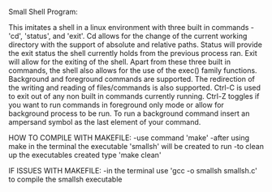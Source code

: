 Small Shell Program:

This imitates a shell in a linux environment with three built in commands - 'cd', 'status', and 'exit'. Cd allows for the change of the current working directory with the support of absolute and relative paths. Status will provide the exit status the shell currently holds from the previous process ran. Exit will allow for the exiting of the shell. Apart from these three built in commands, the shell also allows for the use of the exec() family functions. Background and foreground commands are supported. The redirection of the writing and reading of files/commands is also supported. Ctrl-C is used to exit out of any non built in commands currently running. Ctrl-Z toggles if you want to run commands in foreground only mode or allow for background process to be run. To run a background command insert an ampersand symbol as the last element of your command. 


HOW TO COMPILE WITH MAKEFILE:
-use command 'make'
-after using make in the terminal the executable 'smallsh' will be created to run
-to clean up the executables created type 'make clean'

IF ISSUES WITH MAKEFILE:
-in the terminal use 'gcc -o smallsh smallsh.c' to compile the smallsh executable
